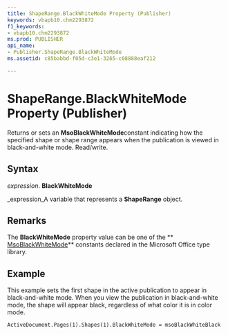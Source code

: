 ```yaml
---
title: ShapeRange.BlackWhiteMode Property (Publisher)
keywords: vbapb10.chm2293872
f1_keywords:
- vbapb10.chm2293872
ms.prod: PUBLISHER
api_name:
- Publisher.ShapeRange.BlackWhiteMode
ms.assetid: c85babbd-f05d-c3e1-3265-c08888eaf212

---
```



# ShapeRange.BlackWhiteMode Property (Publisher)

Returns or sets an  **MsoBlackWhiteMode**constant indicating how the specified shape or shape range appears when the publication is viewed in black-and-white mode. Read/write.


## Syntax

 _expression_. **BlackWhiteMode**

 _expression_A variable that represents a  **ShapeRange** object.


## Remarks

The  **BlackWhiteMode** property value can be one of the ** [MsoBlackWhiteMode](http://msdn.microsoft.com/library/msoblackwhitemode-enumeration-office%28Office.15%29.aspx)** constants declared in the Microsoft Office type library.


## Example

This example sets the first shape in the active publication to appear in black-and-white mode. When you view the publication in black-and-white mode, the shape will appear black, regardless of what color it is in color mode.


```vb
ActiveDocument.Pages(1).Shapes(1).BlackWhiteMode = msoBlackWhiteBlack
```


